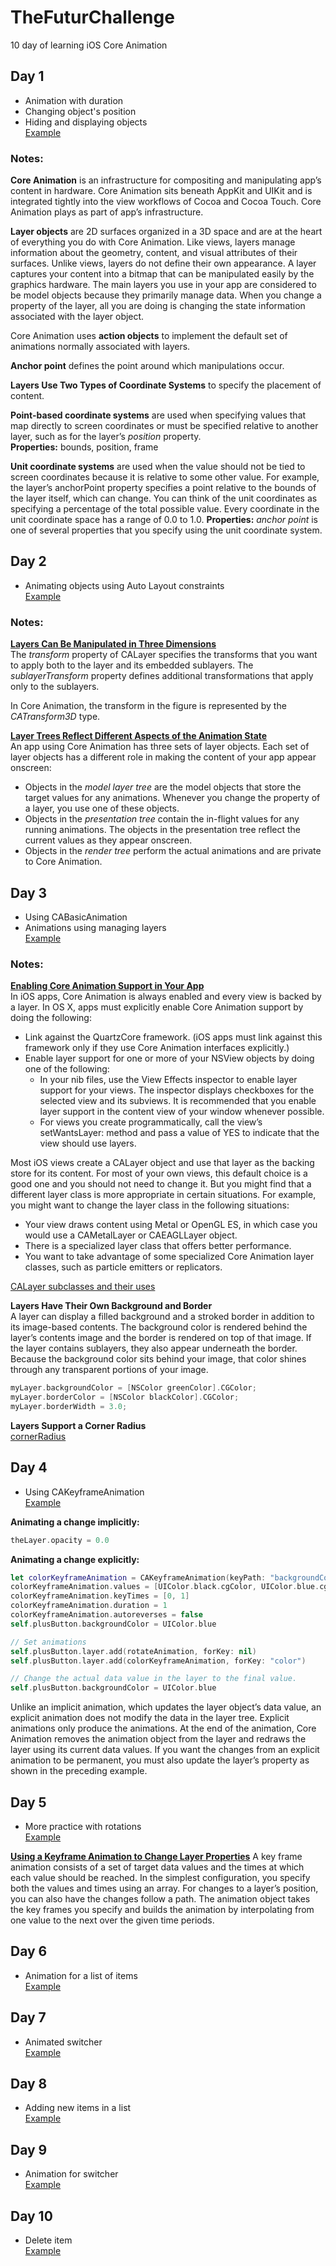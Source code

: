 # TheFuturChallenge
10 day of learning iOS Core Animation

## Day 1
* Animation with duration
* Changing object's position
* Hiding and displaying objects  
[Example](https://twitter.com/natacodes/status/910983629987180544)

### Notes:
**Core Animation** is an infrastructure for compositing and manipulating app’s content in hardware. Core Animation sits beneath AppKit and UIKit and is integrated tightly into the view workflows of Cocoa and Cocoa Touch. Core Animation plays as part of app’s infrastructure.

**Layer objects** are 2D surfaces organized in a 3D space and are at the heart of everything you do with Core Animation.
Like views, layers manage information about the geometry, content, and visual attributes of their surfaces. Unlike views, layers do not define their own appearance. A layer captures your content into a bitmap that can be manipulated easily by the graphics hardware. The main layers you use in your app are considered to be model objects because they primarily manage data.
When you change a property of the layer, all you are doing is changing the state information associated with the layer object.

Core Animation uses **action objects** to implement the default set of animations normally associated with layers.

**Anchor point** defines the point around which manipulations occur.

**Layers Use Two Types of Coordinate Systems** to specify the placement of content.

**Point-based coordinate systems** are used when specifying values that map directly to screen coordinates or must be specified relative to another layer, such as for the layer’s *position* property.  
**Properties:** bounds, position, frame 

**Unit coordinate systems** are used when the value should not be tied to screen coordinates because it is relative to some other value. For example, the layer’s anchorPoint property specifies a point relative to the bounds of the layer itself, which can change. You can think of the unit coordinates as specifying a percentage of the total possible value. Every coordinate in the unit coordinate space has a range of 0.0 to 1.0. 
**Properties:** *anchor point* is one of several properties that you specify using the unit coordinate system.

## Day 2
* Animating objects  using Auto Layout constraints  
[Example](https://twitter.com/natacodes/status/911433118686470144)

### Notes:
[**Layers Can Be Manipulated in Three Dimensions**](https://developer.apple.com/library/content/documentation/Cocoa/Conceptual/CoreAnimation_guide/CoreAnimationBasics/CoreAnimationBasics.html#//apple_ref/doc/uid/TP40004514-CH2-SW18)  
The *transform* property of CALayer specifies the transforms that you want to apply both to the layer and its embedded sublayers. The *sublayerTransform* property defines additional transformations that apply only to the sublayers.

In Core Animation, the transform in the figure is represented by the *CATransform3D* type.

[**Layer Trees Reflect Different Aspects of the Animation State**](https://developer.apple.com/library/content/documentation/Cocoa/Conceptual/CoreAnimation_guide/CoreAnimationBasics/CoreAnimationBasics.html#//apple_ref/doc/uid/TP40004514-CH2-SW19)  
An app using Core Animation has three sets of layer objects. Each set of layer objects has a different role in making the content of your app appear onscreen:
* Objects in the *model layer tree* are the model objects that store the target values for any animations. Whenever you change the property of a layer, you use one of these objects.
* Objects in the *presentation tree* contain the in-flight values for any running animations. The objects in the presentation tree reflect the current values as they appear onscreen.
* Objects in the *render tree* perform the actual animations and are private to Core Animation.

## Day 3
* Using CABasicAnimation
* Animations using managing layers  
[Example](https://twitter.com/natacodes/status/911795004909150208)

### Notes:
[**Enabling Core Animation Support in Your App**](https://developer.apple.com/library/content/documentation/Cocoa/Conceptual/CoreAnimation_guide/SettingUpLayerObjects/SettingUpLayerObjects.html#//apple_ref/doc/uid/TP40004514-CH13-SW5)  
In iOS apps, Core Animation is always enabled and every view is backed by a layer. In OS X, apps must explicitly enable Core Animation support by doing the following:   
* Link against the QuartzCore framework. (iOS apps must link against this framework only if they use Core Animation interfaces explicitly.)
* Enable layer support for one or more of your NSView objects by doing one of the following:
  * In your nib files, use the View Effects inspector to enable layer support for your views. The inspector displays checkboxes for the selected view and its subviews. It is recommended that you enable layer support in the content view of your window whenever possible.
  * For views you create programmatically, call the view’s setWantsLayer: method and pass a value of YES to indicate that the view should use layers.
  
Most iOS views create a CALayer object and use that layer as the backing store for its content. For most of your own views, this default choice is a good one and you should not need to change it. But you might find that a different layer class is more appropriate in certain situations. For example, you might want to change the layer class in the following situations:
* Your view draws content using Metal or OpenGL ES, in which case you would use a CAMetalLayer or CAEAGLLayer object.
* There is a specialized layer class that offers better performance.
* You want to take advantage of some specialized Core Animation layer classes, such as particle emitters or replicators.

[CALayer subclasses and their uses](https://developer.apple.com/library/content/documentation/Cocoa/Conceptual/CoreAnimation_guide/SettingUpLayerObjects/SettingUpLayerObjects.html#//apple_ref/doc/uid/TP40004514-CH13-SW25)

**Layers Have Their Own Background and Border**  
A layer can display a filled background and a stroked border in addition to its image-based contents. The background color is rendered behind the layer’s contents image and the border is rendered on top of that image.  If the layer contains sublayers, they also appear underneath the border. Because the background color sits behind your image, that color shines through any transparent portions of your image.

```swift
myLayer.backgroundColor = [NSColor greenColor].CGColor;
myLayer.borderColor = [NSColor blackColor].CGColor;
myLayer.borderWidth = 3.0;
```
**Layers Support a Corner Radius**   
[cornerRadius](https://developer.apple.com/documentation/quartzcore/calayer/1410818-cornerradius)

## Day 4
* Using CAKeyframeAnimation  
[Example](https://twitter.com/natacodes/status/912947865516859392)   

**Animating a change implicitly:**
```swift
theLayer.opacity = 0.0
```
**Animating a change explicitly:**
```swift
let colorKeyframeAnimation = CAKeyframeAnimation(keyPath: "backgroundColor")
colorKeyframeAnimation.values = [UIColor.black.cgColor, UIColor.blue.cgColor]
colorKeyframeAnimation.keyTimes = [0, 1]
colorKeyframeAnimation.duration = 1
colorKeyframeAnimation.autoreverses = false
self.plusButton.backgroundColor = UIColor.blue

// Set animations
self.plusButton.layer.add(rotateAnimation, forKey: nil)
self.plusButton.layer.add(colorKeyframeAnimation, forKey: "color")

// Change the actual data value in the layer to the final value.
self.plusButton.backgroundColor = UIColor.blue
```

Unlike an implicit animation, which updates the layer object’s data value, an explicit animation does not modify the data in the layer tree. Explicit animations only produce the animations. At the end of the animation, Core Animation removes the animation object from the layer and redraws the layer using its current data values. If you want the changes from an explicit animation to be permanent, you must also update the layer’s property as shown in the preceding example.

## Day 5
* More practice with rotations  
[Example](https://twitter.com/natacodes/status/913292684428587008)   

[**Using a Keyframe Animation to Change Layer Properties**](https://developer.apple.com/library/content/documentation/Cocoa/Conceptual/CoreAnimation_guide/CreatingBasicAnimations/CreatingBasicAnimations.html#//apple_ref/doc/uid/TP40004514-CH3-SW8)
A key frame animation consists of a set of target data values and the times at which each value should be reached. In the simplest configuration, you specify both the values and times using an array. For changes to a layer’s position, you can also have the changes follow a path. The animation object takes the key frames you specify and builds the animation by interpolating from one value to the next over the given time periods.

## Day 6  
* Animation for a list of items  
[Example](https://twitter.com/natacodes/status/913648060302888960)

## Day 7  
* Animated switcher  
[Example](https://twitter.com/natacodes/status/914033298912899073)

## Day 8  
* Adding new items in a list  
[Example](https://twitter.com/natacodes/status/914312099047731200)

## Day 9  
* Animation for switcher  
[Example](https://twitter.com/natacodes/status/916491673680490497)

## Day 10  
* Delete item  
[Example](https://twitter.com/natacodes/status/918634908309905408)

 

